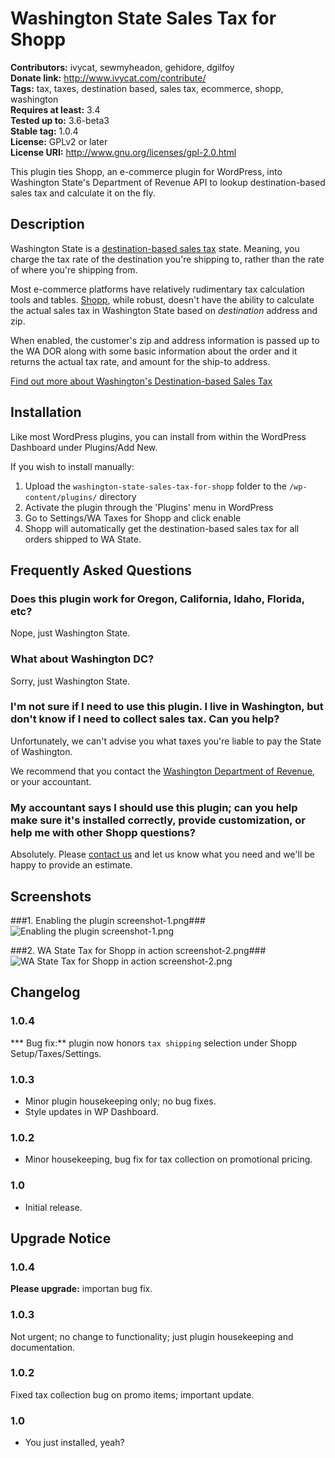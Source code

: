 # Washington State Sales Tax for Shopp #
**Contributors:** ivycat, sewmyheadon, gehidore, dgilfoy  
**Donate link:** http://www.ivycat.com/contribute/  
**Tags:** tax, taxes, destination based, sales tax, ecommerce, shopp, washington  
**Requires at least:** 3.4  
**Tested up to:** 3.6-beta3  
**Stable tag:** 1.0.4  
**License:** GPLv2 or later  
**License URI:** http://www.gnu.org/licenses/gpl-2.0.html  

This plugin ties Shopp, an e-commerce plugin for WordPress, into Washington State's Department of Revenue API to lookup destination-based sales tax and calculate it on the fly.

## Description ##

Washington State is a [destination-based sales tax](http://dor.wa.gov/Content/FindTaxesAndRates/RetailSalesTax/DestinationBased/MoreSST.aspx) state.  Meaning, you charge the tax rate of the destination you're shipping to, rather than the rate of where you're shipping from.

Most e-commerce platforms have relatively rudimentary tax calculation tools and tables.  [Shopp](https://shopplugin.net/), while robust, doesn't have the ability to calculate the actual sales tax in Washington State based on _destination_ address and zip.

When enabled, the customer's zip and address information is passed up to the WA DOR along with some basic information about the order and it returns the actual tax rate, and amount for the ship-to address.

[Find out more about Washington's Destination-based Sales Tax](http://dor.wa.gov/Content/FindTaxesAndRates/RetailSalesTax/DestinationBased/MoreSST.aspx)

## Installation ##

Like most WordPress plugins, you can install from within the WordPress Dashboard under Plugins/Add New.

If you wish to install manually:

1. Upload the `washington-state-sales-tax-for-shopp` folder to the `/wp-content/plugins/` directory
1. Activate the plugin through the 'Plugins' menu in WordPress
1. Go to Settings/WA Taxes for Shopp and click enable
1. Shopp will automatically get the destination-based sales tax for all orders shipped to WA State.

## Frequently Asked Questions ##

### Does this plugin work for Oregon, California, Idaho, Florida, etc? ###

Nope, just Washington State.

### What about Washington DC? ###

Sorry, just Washington State.

### I'm not sure if I need to use this plugin.  I live in Washington, but don't know if I need to collect sales tax.  Can you help? ###

Unfortunately, we can't advise you what taxes you're liable to pay the State of Washington.

We recommend that you contact the [Washington Department of Revenue](http://dor.wa.gov/content/ContactUs/default.aspx), or your accountant.

### My accountant says I should use this plugin; can you help make sure it's installed correctly, provide customization, or help me with other Shopp questions?

Absolutely.  Please [contact us](http://www.ivycat.com/contact/) and let us know what you need and we'll be happy to provide an estimate.
###
## Screenshots ##

###1. Enabling the plugin screenshot-1.png###
![Enabling the plugin screenshot-1.png](http://s.wordpress.org/extend/plugins/washington-state-sales-tax-for-shopp/screenshot-1.png)

###2. WA State Tax for Shopp in action screenshot-2.png###
![WA State Tax for Shopp in action screenshot-2.png](http://s.wordpress.org/extend/plugins/washington-state-sales-tax-for-shopp/screenshot-2.png)


## Changelog ##

### 1.0.4 ###
*** Bug fix:** plugin now honors `tax shipping` selection under Shopp Setup/Taxes/Settings.  

### 1.0.3 ###
* Minor plugin housekeeping only; no bug fixes.
* Style updates in WP Dashboard.

### 1.0.2 ###
* Minor housekeeping, bug fix for tax collection on promotional pricing.

### 1.0 ###
* Initial release.

## Upgrade Notice ##

### 1.0.4 ###
**Please upgrade:** importan bug fix.  

### 1.0.3 ###
Not urgent; no change to functionality; just plugin housekeeping and documentation.

### 1.0.2 ###
Fixed tax collection bug on promo items; important update.

### 1.0 ###
* You just installed, yeah?